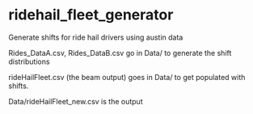 # ridehail_fleet_generator
Generate shifts for ride hail drivers using austin data

Rides_DataA.csv, Rides_DataB.csv go in Data/ to generate the shift distributions

rideHailFleet.csv (the beam output) goes in Data/ to get populated with shifts.

Data/rideHailFleet_new.csv is the output
